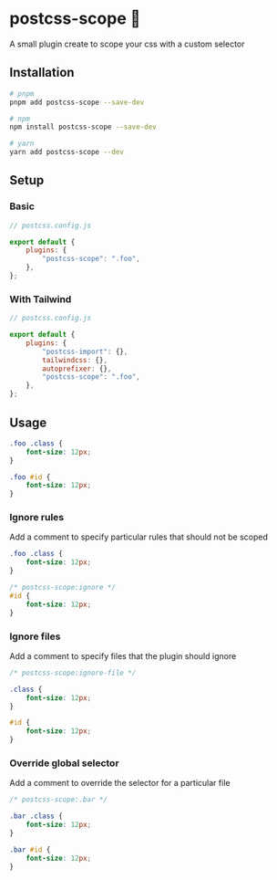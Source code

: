# postcss-scope 🔭

A small plugin create to scope your css with a custom selector

## Installation
```bash
# pnpm
pnpm add postcss-scope --save-dev

# npm
npm install postcss-scope --save-dev

# yarn
yarn add postcss-scope --dev
```

## Setup

### Basic
```javascript
// postcss.config.js

export default {
    plugins: {
        "postcss-scope": ".foo",
    },
};
```

### With Tailwind
```javascript
// postcss.config.js

export default {
    plugins: {
        "postcss-import": {},
        tailwindcss: {},
        autoprefixer: {},
        "postcss-scope": ".foo",
    },
};
```

## Usage


```css
.foo .class {
    font-size: 12px;
}

.foo #id {
    font-size: 12px;
}
```

### Ignore rules

Add a comment to specify particular rules that should not be scoped

```css
.foo .class {
    font-size: 12px;
}

/* postcss-scope:ignore */
#id {
    font-size: 12px;
}
```

### Ignore files

Add a comment to specify files that the plugin should ignore

```css
/* postcss-scope:ignore-file */

.class {
    font-size: 12px;
}

#id {
    font-size: 12px;
}
```


### Override global selector

Add a comment to override the selector for a particular file

```css
/* postcss-scope:.bar */

.bar .class {
    font-size: 12px;
}

.bar #id {
    font-size: 12px;
}
```
